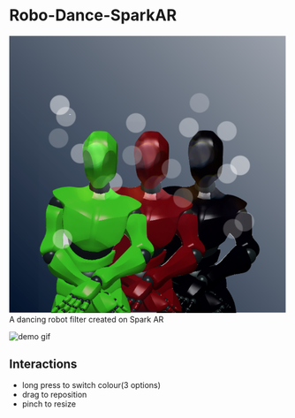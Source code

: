 # Robo-Dance-SparkAR
![icon](https://github.com/sneha-meto/Robo-Dance-SparkAR/blob/master/robo-dance-icon.png)
A dancing robot filter created on Spark AR

![demo gif](https://github.com/sneha-meto/Robo-Dance-SparkAR/blob/master/robo-dance-demo.gif)

## Interactions
- long press to switch colour(3 options)
- drag to reposition 
- pinch to resize

